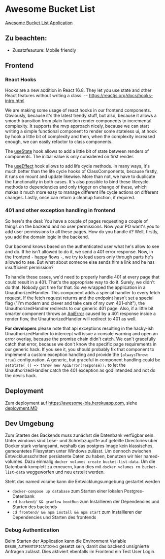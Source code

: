 # Awesome Bucket List
[Awesome Bucket List Application](https://awesome-bla.herokuapp.com)

## Zu beachten:
- Zusatzfeauture: Mobile friendly 

## Frontend
### React Hooks
Hooks are a new addition in React 16.8. They let you use state and other React features without writing a class.
-- https://reactjs.org/docs/hooks-intro.html

We are making some usage of react hooks in our frontend components. Obviously, because it's the latest trendy stuff,
but also, because it allows a smooth transition from plain function render components to incremental complexity.
It supports the mvp approach nicely, because we can start writing a simple functional component to render some stateless ui,
at hook by hook a little bit of complexity and then, when the complexity increased enough, we can easily refactor to class components.

The [useState](https://reactjs.org/docs/hooks-state.html) hook allows to add a little bit of state between renders of components.
The initial value is only considered on first render.

The [useEffect](https://reactjs.org/docs/hooks-effect.html) hook allows to add life cycle methods.
In many ways, it's much better than the life cycle hooks of ClassComponents, because firstly, it runs
on mount and update likewise. More than not, we have to duplicate the functionality in both cases.
It's also possible to bind these lifecycle methods to dependencies and only trigger on change of these,
which makes it much more easy to manage different life cycle actions on different changes.
Lastly, once can return a cleanup function, if required.

### 401 and other exception handling in frontend
So here's the deal: You have a couple of pages requesting a couple of things on the backend and no user permissions.
Now your PO want's you to add user permissions to all these pages. How do you handle it?
Well, firstly, you add the domain logic in the backend.

Our backend knows based on the authenticated user what he's allow to see and do.
If he isn't allowed to do it, we send a 401 error response. Now, in the frontend - happy flows -, we try
to lead users only through parts he's allowed to see. But what about someone else sends him a link and he
has insufficient permission?

To handle these cases, we'd need to properly handle 401 at every page that could result in a 401. That's the
appropriate way to do it. Surely, we didn't do that. Nobody got time for that. So we wrapped the application
in a UnauthorizedHandler. This component adds a special handler to every fetch request. If the fetch request returns
and the endpoint hasn't set a special flag ("i'm modern and clever and take care of my own 401-shit"), the UnauthorizedHandler
redirects to our generic 401 page.
Also, if a little bit smarter component throws an [ApiError](./frontend/src/api.js) caused by a 401 response inside a render flow, the
UnauthorizedHandler will redirect to 401 as well.

**For developers** please note that api exceptions resulting in the hacky-ish UnauthorizedHandler to intercept
will issue a console warning and open an error overlay, because the promise chain didn't catch.
We can't gracefully catch that error, because we don't know the specific page requirements in our generic hack.
If you see it, you should probably fix that component to implement a custom exception handling and provide
the ``{alwaysThrow: true}`` configuration. A generic, but graceful in component handling could be ``setState( () => throw new ApiError(response));``
to let the UnauthorizedHandler catch the 401 exception as god intended and not do the devils hack.


## Deployment
Zum deployment auf https://awesome-bla.herokuapp.com, siehe [deployment.MD](./deploy/heroku/deployment.MD)

## Dev Umgebung
Zum Starten des Backends muss zunächst die Datenbank verfügbar sein.
Unter windows sind Lese- und Schreibzugriffe auf geteilte Directories über Docker stark verlangsamt, weshalb das postgres
Image kein klassisches, gemountetes Filesystem unter Windows zulässt.
Um dennoch zwischen Entwicklunsschritten persistente Daten zu haben, benutzen wir hier named-volumes.
Dazu einmalig ``docker volumes create bucket-list-data``. Um die Datenbank komplett zu erneuern, kann dies mit
``docker volumes rm bucket-list-data`` weggeworfen und neu erstellt werden.

Steht das named volume kann die Entwicklungsumgebung gestartet werden
* ``docker-compose up database`` zum Starten einer lokalen Postgres-Datenbank
* ``cd backend/ && gradlew bootRun`` zum Installieren der Dependencies und Starten des backends
* ``cd frontend/ && npm install && npm start``  zum Installieren der Dependencies und Starten des frontends

### Debug Authentication
Beim Starten der Application kann die Environment Variable `DEBUG_AUTHENTIFICATION=1` gesetzt sein, damit das backend unsignierte Anfragen zulässt.
Dies aktiviert ebenfalls im Frontend ein Test User Login.

